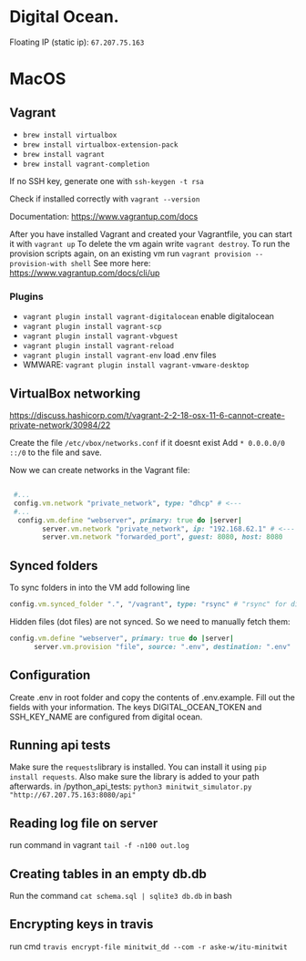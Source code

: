# Digital Ocean.
Floating IP (static ip): `67.207.75.163`

# MacOS

## Vagrant

- `brew install virtualbox`
- `brew install virtualbox-extension-pack`
- `brew install vagrant`
- `brew install vagrant-completion`

If no SSH key, generate one with `ssh-keygen -t rsa`

Check if installed correctly with `vagrant --version`

Documentation: https://www.vagrantup.com/docs

After you have installed Vagrant and created your Vagrantfile, you can start it with `vagrant up`
To delete the vm again write `vagrant destroy`.
To run the provision scripts again, on an existing vm run `vagrant provision --provision-with shell`
See more here: https://www.vagrantup.com/docs/cli/up


### Plugins

- `vagrant plugin install vagrant-digitalocean` enable digitalocean
- `vagrant plugin install vagrant-scp`
- `vagrant plugin install vagrant-vbguest`
- `vagrant plugin install vagrant-reload`
- `vagrant plugin install vagrant-env` load .env files
- WMWARE: `vagrant plugin install vagrant-vmware-desktop`

## VirtualBox networking

https://discuss.hashicorp.com/t/vagrant-2-2-18-osx-11-6-cannot-create-private-network/30984/22

Create the file `/etc/vbox/networks.conf` if it doesnt exist
Add `* 0.0.0.0/0 ::/0` to the file and save.

Now we can create networks in the Vagrant file:

```ruby

 #...
 config.vm.network "private_network", type: "dhcp" # <---
 #...
  config.vm.define "webserver", primary: true do |server|
        server.vm.network "private_network", ip: "192.168.62.1" # <---
        server.vm.network "forwarded_port", guest: 8080, host: 8080

```

## Synced folders
To sync folders in into the VM add following line
```ruby
config.vm.synced_folder ".", "/vagrant", type: "rsync" # "rsync" for digitalocean. "virtualbox" for virtualbox
```

Hidden files (dot files) are not synced. So we need to manually fetch them:
```ruby
config.vm.define "webserver", primary: true do |server|
      server.vm.provision "file", source: ".env", destination: ".env"
```

## Configuration
Create .env in root folder and copy the contents of .env.example. Fill out the fields with your information. The keys DIGITAL_OCEAN_TOKEN and SSH_KEY_NAME are configured from digital ocean. 


## Running api tests
Make sure the ```requests```library is installed. You can install it using ```pip install requests```.
Also make sure the library is added to your path afterwards.
in /python_api_tests: ```python3 minitwit_simulator.py "http://67.207.75.163:8080/api"```


## Reading log file on server
run command in vagrant ```tail -f -n100 out.log```

## Creating tables in an empty db.db
Run the command ```cat schema.sql | sqlite3 db.db``` in bash

## Encrypting keys in travis
run cmd ```travis encrypt-file minitwit_dd --com -r aske-w/itu-minitwit```